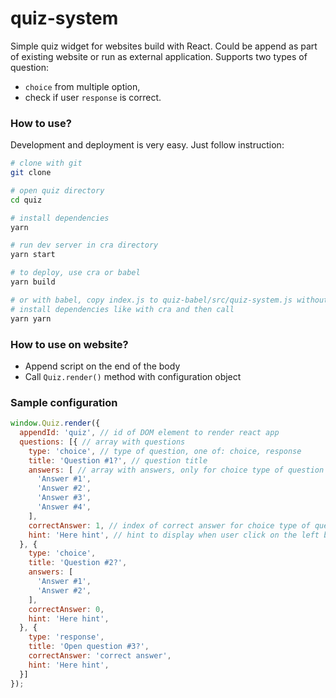 # quiz-system
Simple quiz widget for websites build with React. Could be append as part of existing website or run as external application. Supports two types of question:
* ``choice`` from multiple option,
* check if user ``response`` is correct. 

### How to use?
Development and deployment is very easy. Just follow instruction:
```bash
# clone with git
git clone

# open quiz directory
cd quiz

# install dependencies
yarn

# run dev server in cra directory
yarn start

# to deploy, use cra or babel
yarn build 

# or with babel, copy index.js to quiz-babel/src/quiz-system.js without imports, 
# install dependencies like with cra and then call
yarn yarn
```

### How to use on website?
* Append script on the end of the body
* Call ``Quiz.render()`` method with configuration object

### Sample configuration
```js
window.Quiz.render({
  appendId: 'quiz', // id of DOM element to render react app
  questions: [{ // array with questions
    type: 'choice', // type of question, one of: choice, response
    title: 'Question #1?', // question title
    answers: [ // array with answers, only for choice type of question
      'Answer #1',
      'Answer #2',
      'Answer #3',
      'Answer #4',
    ],
    correctAnswer: 1, // index of correct answer for choice type of question, otherwise valid answer, case insensitive  
    hint: 'Here hint', // hint to display when user click on the left button
  }, {
    type: 'choice',
    title: 'Question #2?',
    answers: [
      'Answer #1',
      'Answer #2',
    ],
    correctAnswer: 0,
    hint: 'Here hint',
  }, {
    type: 'response',
    title: 'Open question #3?',
    correctAnswer: 'correct answer',
    hint: 'Here hint',
  }]
});
```
